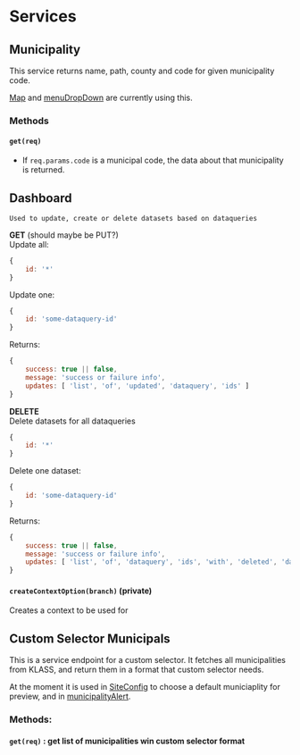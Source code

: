 # Services

## Municipality
This service returns name, path, county and code for given municipality code.

[Map](../src/main/resources/site/parts/map/map.es6) and 
[menuDropDown](../src/main/resources/site/parts/menuDropdown/menuDropdown.es6) are currently using this.

### Methods
#### `get(req)` 
- If `req.params.code` is a municipal code, the data about that municipality is returned. 

## Dashboard
`Used to update, create or delete datasets based on dataqueries`

**GET** (should maybe be PUT?)  
Update all:
```javascript
{
    id: '*'
}
```
Update one:
```javascript
{
    id: 'some-dataquery-id'
}
```

Returns:
```javascript
{
    success: true || false,
    message: 'success or failure info',
    updates: [ 'list', 'of', 'updated', 'dataquery', 'ids' ]
}
```

**DELETE**  
Delete datasets for all dataqueries
```javascript
{
    id: '*'
}
```
Delete one dataset:
```javascript
{
    id: 'some-dataquery-id'
}
```
Returns:
```javascript
{
    success: true || false,
    message: 'success or failure info',
    updates: [ 'list', 'of', 'dataquery', 'ids', 'with', 'deleted', 'datasets' ]
}
```
 
#### `createContextOption(branch)` (private)
Creates a context to be used for 

## Custom Selector Municipals
This is a service endpoint for a custom selector. It fetches all municipalities 
from KLASS, and return them in a format that custom selector needs.

At the moment it is used in [SiteConfig](../src/main/resources/site/site.xml ) to choose a default municiaplity for preview, and in 
[municipalityAlert](../src/main/resources/site/content-types/municipalityAlert/municipalityAlert.xml). 

### Methods:
#### `get(req)` : get list of municipalities win custom selector format

